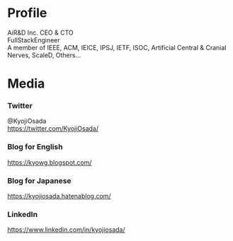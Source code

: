 # Profile
AiR&D Inc. CEO & CTO<br>
FullStackEngineer<br>
A member of IEEE, ACM, IEICE, IPSJ, IETF, ISOC, Artificial Central & Cranial Nerves, ScaleD, Others...

# Media
### Twitter
@KyojiOsada<br>
https://twitter.com/KyojiOsada/

### Blog for English
https://kyowg.blogspot.com/

### Blog for Japanese
https://kyojiosada.hatenablog.com/

### LinkedIn
https://www.linkedin.com/in/kyojiosada/
